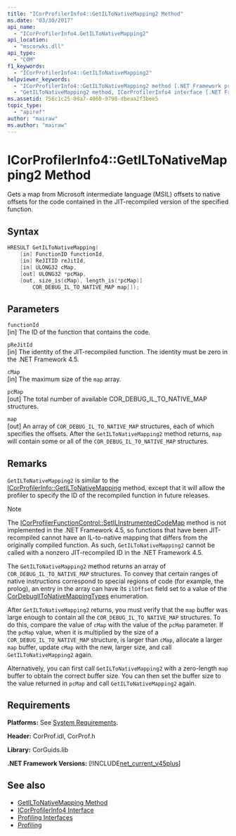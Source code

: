 ```yaml
---
title: "ICorProfilerInfo4::GetILToNativeMapping2 Method"
ms.date: "03/30/2017"
api_name: 
  - "ICorProfilerInfo4.GetILToNativeMapping2"
api_location: 
  - "mscorwks.dll"
api_type: 
  - "COM"
f1_keywords: 
  - "ICorProfilerInfo4::GetILToNativeMapping2"
helpviewer_keywords: 
  - "ICorProfilerInfo4::GetILToNativeMapping2 method [.NET Framework profiling]"
  - "GetILToNativeMapping2 method, ICorProfilerInfo4 interface [.NET Framework profiling]"
ms.assetid: 756c1c25-08a7-4060-9798-dbeaa2f3bee5
topic_type: 
  - "apiref"
author: "mairaw"
ms.author: "mairaw"
---
```

# ICorProfilerInfo4::GetILToNativeMapping2 Method
Gets a map from Microsoft intermediate language (MSIL) offsets to native offsets for the code contained in the JIT-recompiled version of the specified function.  
  
## Syntax  
  
```cpp  
HRESULT GetILToNativeMapping(  
    [in] FunctionID functionId,  
    [in] ReJITID reJitId,  
    [in] ULONG32 cMap,  
    [out] ULONG32 *pcMap,  
    [out, size_is(cMap), length_is(*pcMap)]  
        COR_DEBUG_IL_TO_NATIVE_MAP map[]);  
```  
  
## Parameters  
 `functionId`  
 [in] The ID of the function that contains the code.  
  
 `pReJitId`  
 [in] The identity of the JIT-recompiled function. The identity must be zero in the .NET Framework 4.5.  
  
 `cMap`  
 [in] The maximum size of the `map` array.  
  
 `pcMap`  
 [out] The total number of available COR_DEBUG_IL_TO_NATIVE_MAP structures.  
  
 `map`  
 [out] An array of `COR_DEBUG_IL_TO_NATIVE_MAP` structures, each of which specifies the offsets. After the `GetILToNativeMapping2` method returns, `map` will contain some or all of the `COR_DEBUG_IL_TO_NATIVE_MAP` structures.  
  
## Remarks  
 `GetILToNativeMapping2` is similar to the [ICorProfilerInfo::GetILToNativeMapping](../../../../docs/framework/unmanaged-api/profiling/icorprofilerinfo-getiltonativemapping-method.md) method, except that it will allow the profiler to specify the ID of the recompiled function in future releases.  
  
> [!NOTE]
>  The [ICorProfilerFunctionControl::SetILInstrumentedCodeMap](../../../../docs/framework/unmanaged-api/profiling/icorprofilerfunctioncontrol-setilinstrumentedcodemap-method.md) method is not implemented in the .NET Framework 4.5, so functions that have been JIT-recompiled cannot have an IL-to-native mapping that differs from the originally compiled function. As such, `GetILToNativeMapping2` cannot be called with a nonzero JIT-recompiled ID in the .NET Framework 4.5.  
  
 The `GetILToNativeMapping2` method returns an array of `COR_DEBUG_IL_TO_NATIVE_MAP` structures. To convey that certain ranges of native instructions correspond to special regions of code (for example, the prolog), an entry in the array can have its `ilOffset` field set to a value of the [CorDebugIlToNativeMappingTypes](../../../../docs/framework/unmanaged-api/debugging/cordebugiltonativemappingtypes-enumeration.md) enumeration.  
  
 After `GetILToNativeMapping2` returns, you must verify that the `map` buffer was large enough to contain all the `COR_DEBUG_IL_TO_NATIVE_MAP` structures. To do this, compare the value of `cMap` with the value of the `pcMap` parameter. If the `pcMap` value, when it is multiplied by the size of a `COR_DEBUG_IL_TO_NATIVE_MAP` structure, is larger than `cMap`, allocate a larger `map` buffer, update `cMap` with the new, larger size, and call `GetILToNativeMapping2` again.  
  
 Alternatively, you can first call `GetILToNativeMapping2` with a zero-length `map` buffer to obtain the correct buffer size. You can then set the buffer size to the value returned in `pcMap` and call `GetILToNativeMapping2` again.  
  
## Requirements  
 **Platforms:** See [System Requirements](../../../../docs/framework/get-started/system-requirements.md).  
  
 **Header:** CorProf.idl, CorProf.h  
  
 **Library:** CorGuids.lib  
  
 **.NET Framework Versions:** [!INCLUDE[net_current_v45plus](../../../../includes/net-current-v45plus-md.md)]  
  
## See also

- [GetILToNativeMapping Method](../../../../docs/framework/unmanaged-api/profiling/icorprofilerinfo-getiltonativemapping-method.md)
- [ICorProfilerInfo4 Interface](../../../../docs/framework/unmanaged-api/profiling/icorprofilerinfo4-interface.md)
- [Profiling Interfaces](../../../../docs/framework/unmanaged-api/profiling/profiling-interfaces.md)
- [Profiling](../../../../docs/framework/unmanaged-api/profiling/index.md)
